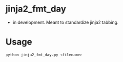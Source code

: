 # jinja2_fmt_day
* in development.  Meant to standardize jinja2 tabbing.

# Usage
```bash
python jinja2_fmt_day.py <filename>
```
